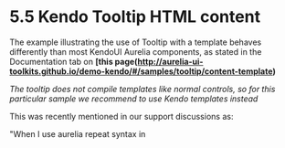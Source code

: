 # 5.5 Kendo Tooltip HTML content

The example illustrating the use of Tooltip with a template behaves differently than most KendoUI Aurelia components, as stated in the Documentation tab on **[this page(http://aurelia-ui-toolkits.github.io/demo-kendo/#/samples/tooltip/content-template)**

_The tooltip does not compile templates like normal controls, so for this particular sample we recommend to use Kendo templates instead_

This was recently mentioned in our support discussions as:

"When I use aurelia repeat syntax in <script ref="template" type="text/x-kendo-template"> it does not do anything. Is there any way to build dynamic template based on HTML, not via javascript?"

Example
```
<script ref="template" type="text/x-kendo-template">
        <div style="margin-bottom: 20px;">
            <span>Filter</span>
        </div>
        <div style="padding-left: 20px;">
            <div class="form-checkboxes-list-container">
                <span>${filter.orderStates.length}</span> <!--WORKS HERE-->
                <ul id="recipe-status-list">
                    <li repeat.for="state of filter.orderStates"> <!--NOT WORK HERE-->
                        <input type="checkbox" id="checkbox_${state}" name="checkbox_${state}" value.bind="${state}" checked.bind="$parent.selectedStates"/>
                        <label for="checkbox_${state}"><span></span>${state}</label>
                    </li>
                </ul>
            </div>
            <div>
                <select style="width: 100%;" value.bind="selectedRecipe">
                    <option></option>
                    <option repeat.for ="recipe of filter.recipes" model.bind="recipe"></option>
                </select>
            </div>
            <div>
                <button>Filter</button>
                <button>Clear</button>
            </div>
        </div>
</script>
```

#### Here is the explanation of what is happening behind the scenes:


By default the template compilation process is trigged by the Kendo control via a certain hook. Most controls calls this hook and aurelia templates will be compiled correctly. The problem is that some controls don't call this hook. Kendo templates would still work, but Aurelia templates won't.

The tooltip is one of those controls that doesn't call the hook. So templates have to be compiled manually, if you want to take that route. The problem is in the timing, how would you know when the Kendo control has added a template to the DOM so that you can trigger the compilation process? This is tricky, and is different per Kendo control. For example, the grid has a dataBound event that notifies you when the rows have been rendered, but other controls may not have such event.

In my opinion, the best way would be to fix this at the source, by creating a PR to the kendo core repository so that the tooltip calls the angular hook (which we use to start compiling aurelia templates)


